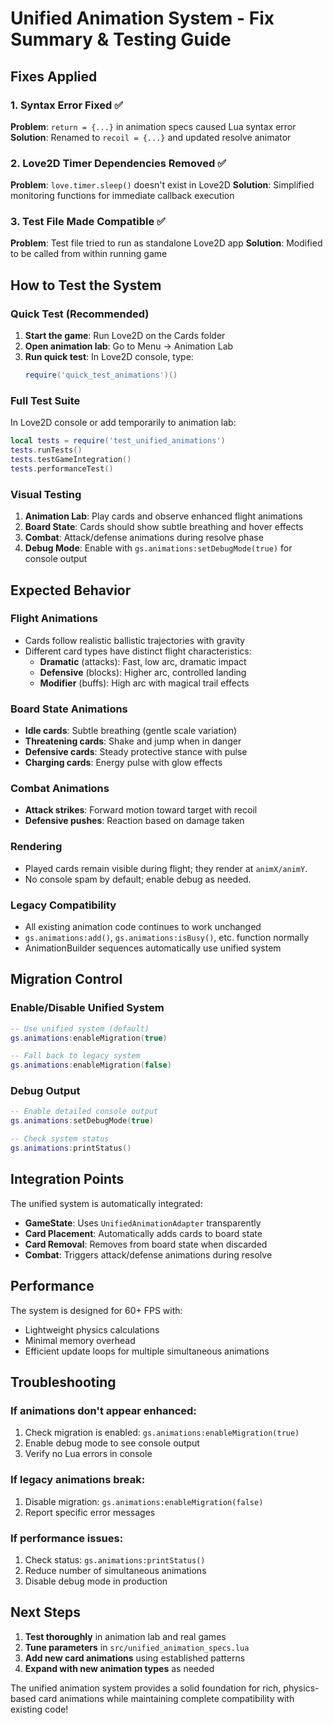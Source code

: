 # Unified Animation System - Fix Summary & Testing Guide

## Fixes Applied

### 1. Syntax Error Fixed ✅
**Problem**: `return = {...}` in animation specs caused Lua syntax error
**Solution**: Renamed to `recoil = {...}` and updated resolve animator

### 2. Love2D Timer Dependencies Removed ✅
**Problem**: `love.timer.sleep()` doesn't exist in Love2D
**Solution**: Simplified monitoring functions for immediate callback execution

### 3. Test File Made Compatible ✅
**Problem**: Test file tried to run as standalone Love2D app
**Solution**: Modified to be called from within running game

## How to Test the System

### Quick Test (Recommended)
1. **Start the game**: Run Love2D on the Cards folder
2. **Open animation lab**: Go to Menu → Animation Lab
3. **Run quick test**: In Love2D console, type:
   ```lua
   require('quick_test_animations')()
   ```

### Full Test Suite
In Love2D console or add temporarily to animation lab:
```lua
local tests = require('test_unified_animations')
tests.runTests()
tests.testGameIntegration()
tests.performanceTest()
```

### Visual Testing
1. **Animation Lab**: Play cards and observe enhanced flight animations
2. **Board State**: Cards should show subtle breathing and hover effects
3. **Combat**: Attack/defense animations during resolve phase
4. **Debug Mode**: Enable with `gs.animations:setDebugMode(true)` for console output

## Expected Behavior

### Flight Animations
- Cards follow realistic ballistic trajectories with gravity
- Different card types have distinct flight characteristics:
  - **Dramatic** (attacks): Fast, low arc, dramatic impact
  - **Defensive** (blocks): Higher arc, controlled landing
  - **Modifier** (buffs): High arc with magical trail effects

### Board State Animations
- **Idle cards**: Subtle breathing (gentle scale variation)
- **Threatening cards**: Shake and jump when in danger
- **Defensive cards**: Steady protective stance with pulse
- **Charging cards**: Energy pulse with glow effects

### Combat Animations  
- **Attack strikes**: Forward motion toward target with recoil
- **Defensive pushes**: Reaction based on damage taken

### Rendering
- Played cards remain visible during flight; they render at `animX/animY`.
- No console spam by default; enable debug as needed.

### Legacy Compatibility
- All existing animation code continues to work unchanged
- `gs.animations:add()`, `gs.animations:isBusy()`, etc. function normally
- AnimationBuilder sequences automatically use unified system

## Migration Control

### Enable/Disable Unified System
```lua
-- Use unified system (default)
gs.animations:enableMigration(true)

-- Fall back to legacy system
gs.animations:enableMigration(false)
```

### Debug Output
```lua
-- Enable detailed console output
gs.animations:setDebugMode(true)

-- Check system status
gs.animations:printStatus()
```

## Integration Points

The unified system is automatically integrated:
- **GameState**: Uses `UnifiedAnimationAdapter` transparently
- **Card Placement**: Automatically adds cards to board state
- **Card Removal**: Removes from board state when discarded  
- **Combat**: Triggers attack/defense animations during resolve

## Performance

The system is designed for 60+ FPS with:
- Lightweight physics calculations
- Minimal memory overhead
- Efficient update loops for multiple simultaneous animations

## Troubleshooting

### If animations don't appear enhanced:
1. Check migration is enabled: `gs.animations:enableMigration(true)`
2. Enable debug mode to see console output
3. Verify no Lua errors in console

### If legacy animations break:
1. Disable migration: `gs.animations:enableMigration(false)`
2. Report specific error messages

### If performance issues:
1. Check status: `gs.animations:printStatus()`
2. Reduce number of simultaneous animations
3. Disable debug mode in production

## Next Steps

1. **Test thoroughly** in animation lab and real games
2. **Tune parameters** in `src/unified_animation_specs.lua`
3. **Add new card animations** using established patterns
4. **Expand with new animation types** as needed

The unified animation system provides a solid foundation for rich, physics-based card animations while maintaining complete compatibility with existing code!
